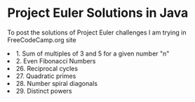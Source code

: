 # Project Euler Solutions in Java
To post the solutions of Project Euler challenges I am trying in FreeCodeCamp.org site

<td>
  <li>1. Sum of multiples of 3 and 5 for a given number "n"</li>
  <li>2. Even Fibonacci Numbers</li>
  
  <li>26. Reciprocal cycles</li>
  <li>27. Quadratic primes</li>
  <li>28. Number spiral diagonals</li>
  <li>29. Distinct powers</li>
